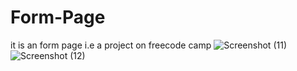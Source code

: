 # Form-Page
it is an form page i.e a project on freecode camp 
![Screenshot (11)](https://user-images.githubusercontent.com/84726355/130231988-ceb50c17-c932-42e6-9882-3136cf03ef53.png)
![Screenshot (12)](https://user-images.githubusercontent.com/84726355/130232002-f4656122-f560-47c2-b303-b83da12eb033.png)

